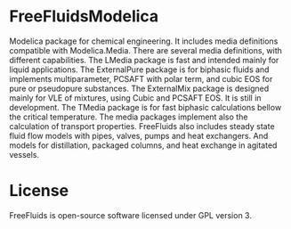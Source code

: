 # FreeFluidsModelica
Modelica package for chemical engineering. It includes media definitions compatible with Modelica.Media.
There are several media definitions, with different capabilities. The LMedia package is fast and intended mainly for liquid applications.
The ExternalPure package is for biphasic fluids and implements multiparameter, PCSAFT with polar term, and cubic EOS for pure or pseudopure substances.
The ExternalMix package is designed mainly for VLE of mixtures, using Cubic and PCSAFT EOS. It is still in development.
The TMedia package is for fast biphasic calculations bellow the critical temperature. 
The media packages implement also the calculation of transport properties.
FreeFluids also includes steady state fluid flow models with pipes, valves, pumps and heat exchangers. And models for distillation, packaged columns, and heat exchange in agitated vessels.
# License
FreeFluids is open-source software licensed under GPL version 3.
